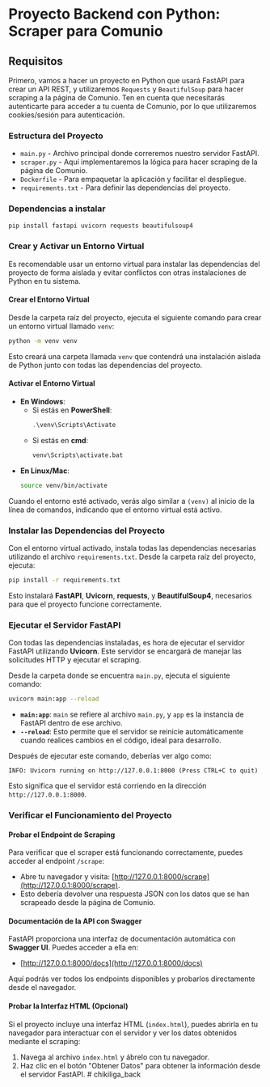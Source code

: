 # Proyecto Backend con Python: Scraper para Comunio

## Requisitos

Primero, vamos a hacer un proyecto en Python que usará FastAPI para crear un API REST, y utilizaremos `Requests` y `BeautifulSoup` para hacer scraping a la página de Comunio. Ten en cuenta que necesitarás autenticarte para acceder a tu cuenta de Comunio, por lo que utilizaremos cookies/sesión para autenticación.

### Estructura del Proyecto

- `main.py` - Archivo principal donde correremos nuestro servidor FastAPI.
- `scraper.py` - Aquí implementaremos la lógica para hacer scraping de la página de Comunio.
- `Dockerfile` - Para empaquetar la aplicación y facilitar el despliegue.
- `requirements.txt` - Para definir las dependencias del proyecto.

### Dependencias a instalar

```bash
pip install fastapi uvicorn requests beautifulsoup4
```

### Crear y Activar un Entorno Virtual

Es recomendable usar un entorno virtual para instalar las dependencias del proyecto de forma aislada y evitar conflictos con otras instalaciones de Python en tu sistema.

#### Crear el Entorno Virtual

Desde la carpeta raíz del proyecto, ejecuta el siguiente comando para crear un entorno virtual llamado `venv`:

```bash
python -m venv venv
```

Esto creará una carpeta llamada `venv` que contendrá una instalación aislada de Python junto con todas las dependencias del proyecto.

#### Activar el Entorno Virtual

- **En Windows**:
  - Si estás en **PowerShell**:
    ```powershell
    .\venv\Scripts\Activate
    ```
  - Si estás en **cmd**:
    ```cmd
    venv\Scripts\activate.bat
    ```
- **En Linux/Mac**:
  ```bash
  source venv/bin/activate
  ```

Cuando el entorno esté activado, verás algo similar a `(venv)` al inicio de la línea de comandos, indicando que el entorno virtual está activo.

### Instalar las Dependencias del Proyecto

Con el entorno virtual activado, instala todas las dependencias necesarias utilizando el archivo `requirements.txt`. Desde la carpeta raíz del proyecto, ejecuta:

```bash
pip install -r requirements.txt
```

Esto instalará **FastAPI**, **Uvicorn**, **requests**, y **BeautifulSoup4**, necesarios para que el proyecto funcione correctamente.

### Ejecutar el Servidor FastAPI

Con todas las dependencias instaladas, es hora de ejecutar el servidor FastAPI utilizando **Uvicorn**. Este servidor se encargará de manejar las solicitudes HTTP y ejecutar el scraping.

Desde la carpeta donde se encuentra `main.py`, ejecuta el siguiente comando:

```bash
uvicorn main:app --reload
```

- **`main:app`**: `main` se refiere al archivo `main.py`, y `app` es la instancia de FastAPI dentro de ese archivo.
- **`--reload`**: Esto permite que el servidor se reinicie automáticamente cuando realices cambios en el código, ideal para desarrollo.

Después de ejecutar este comando, deberías ver algo como:

```
INFO: Uvicorn running on http://127.0.0.1:8000 (Press CTRL+C to quit)
```

Esto significa que el servidor está corriendo en la dirección `http://127.0.0.1:8000`.

### Verificar el Funcionamiento del Proyecto

#### Probar el Endpoint de Scraping

Para verificar que el scraper está funcionando correctamente, puedes acceder al endpoint `/scrape`:

- Abre tu navegador y visita: [http://127.0.0.1:8000/scrape](http://127.0.0.1:8000/scrape).
- Esto debería devolver una respuesta JSON con los datos que se han scrapeado desde la página de Comunio.

#### Documentación de la API con Swagger

FastAPI proporciona una interfaz de documentación automática con **Swagger UI**. Puedes acceder a ella en:

- [http://127.0.0.1:8000/docs](http://127.0.0.1:8000/docs)

Aquí podrás ver todos los endpoints disponibles y probarlos directamente desde el navegador.

#### Probar la Interfaz HTML (Opcional)

Si el proyecto incluye una interfaz HTML (`index.html`), puedes abrirla en tu navegador para interactuar con el servidor y ver los datos obtenidos mediante el scraping:

1. Navega al archivo `index.html` y ábrelo con tu navegador.
2. Haz clic en el botón "Obtener Datos" para obtener la información desde el servidor FastAPI.
#   c h i k i l i g a _ b a c k  
 